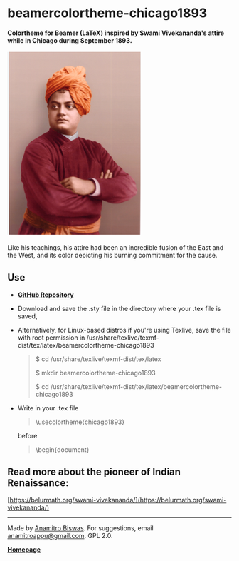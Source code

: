 # beamercolortheme-chicago1893

**Colortheme for Beamer (LaTeX) inspired by Swami Vivekananda's attire while in Chicago during September 1893.**

<img src="sv3.png" alt="drawing" width="300"/>

Like his teachings, his attire had been an incredible fusion of the East and the West, and its color depicting his burning commitment for the cause.
## Use
- [**GitHub Repository**](https://github.com/anamitro/beamercolortheme-chicago1893)
- Download and save the .sty file in the directory where your .tex file is saved,
- Alternatively, for Linux-based distros if you're using Texlive, save the file with root permission in /usr/share/texlive/texmf-dist/tex/latex/beamercolortheme-chicago1893
  
  > $ cd /usr/share/texlive/texmf-dist/tex/latex
  >
  > $ mkdir beamercolortheme-chicago1893
  >
  > $ cd /usr/share/texlive/texmf-dist/tex/latex/beamercolortheme-chicago1893
  
- Write in your .tex file
  
  > \usecolortheme{chicago1893}
  
  before

  > \begin{document}

## Read more about the pioneer of Indian Renaissance:
[https://belurmath.org/swami-vivekananda/](https://belurmath.org/swami-vivekananda/)

___________

Made by [Anamitro Biswas](https://anamitro.github.io). For suggestions, email anamitroappu@gmail.com. GPL 2.0.

[**Homepage**](https://anamitro.github.io)

